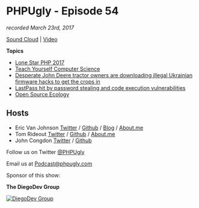 # PHPUgly - Episode 54
*recorded March 23rd, 2017*

[Sound Cloud](https://soundcloud.com/phpugly/episode54) | 
[Video](https://youtu.be/CrRHPGPiJso)

**Topics**
* [Lone Star PHP 2017](https://ti.to/lone-star-php/lone-star-php-2017)
* [Teach Yourself Computer Science](https://teachyourselfcs.com/)
* [Desperate John Deere tractor owners are downloading illegal Ukrainian firmware hacks to get the crops in](http://boingboing.net/2017/03/22/make-hay-while-the-sun-shines.html)
* [LastPass hit by password stealing and code execution vulnerabilities](http://www.zdnet.com/article/lastpass-hit-by-password-stealing-and-code-execution-vulnerabilities/)
* [Open Source Ecology](http://opensourceecology.org/)


## Hosts
* Eric Van Johnson [Twitter](https://twitter.com/shocm) / [Github](https://github.com/ericvanjohnson/) / [Blog](https://www.shocm.com) / [About.me](https://about.me/shocm) 
* Tom Rideout [Twitter](https://twitter.com/realrideout) / [Github](https://github.com/trideout/) / [About.me](https://about.me/thomasrideout)
* John Congdon [Twitter](https://twitter.com/johncongdon) / [Github](https://github.com/johncongdon) 

Follow us on Twitter [@PHPUgly](https://twitter.com/phpugly) 

Email us at [Podcast@phpugly.com](mailto:Podcast@phpugly.com)

Sponsor of this show:

**The DiegoDev Group**

[![DiegoDev Group](https://www.diegodev.com/img/diegodevgroup.png "Logo DiegoDev Group")](https://www.diegodev.com)

